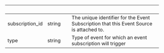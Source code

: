 
|&nbsp;|&nbsp;|&nbsp;|&nbsp;|
|---|---|---|---|
| subscription_id | string | | The unique identifier for the Event Subscription that this Event Source is attached to. |
| type | string | | Type of event for which an event subscription will trigger |